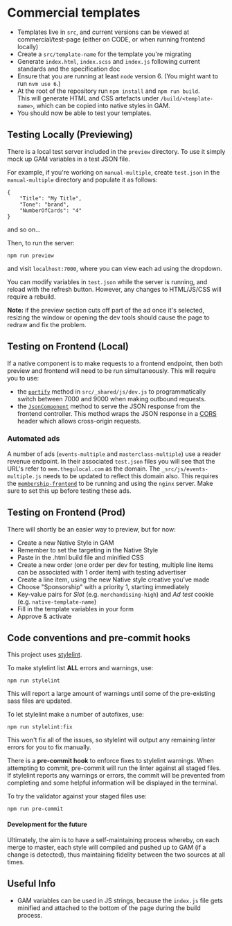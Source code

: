 # Commercial templates

- Templates live in `src`, and current versions can be viewed at commercial/test-page (either on CODE, or when running frontend locally)
- Create a `src/template-name` for the template you're migrating
- Generate `index.html`, `index.scss` and `index.js` following current standards and the specification doc
- Ensure that you are running at least `node` version 6. (You might want to run `nvm use 6`.)
- At the root of the repository run `npm install` and `npm run build`.  
  This will generate HTML and CSS artefacts under `/build/<template-name>`, which can be copied into native styles in GAM.
- You should now be able to test your templates.

## Testing Locally (Previewing)

There is a local test server included in the `preview` directory. To use it simply mock up GAM variables in a test JSON file.

For example, if you're working on `manual-multiple`, create `test.json` in the `manual-multiple` directory and populate it as follows:

```
{
    "Title": "My Title",
    "Tone": "brand",
    "NumberOfCards": "4"
}
```

and so on...

Then, to run the server:

```
npm run preview
```

and visit `localhost:7000`, where you can view each ad using the dropdown.

You can modify variables in `test.json` while the server is running, and reload with the refresh button. However, any changes to HTML/JS/CSS will require a rebuild.

**Note:** if the preview section cuts off part of the ad once it's selected, resizing the window or opening the dev tools should cause the page to redraw and fix the problem.

## Testing on Frontend (Local)
If a native component is to make requests to a frontend endpoint, then both preview and frontend will need to be run simultaneously.
This will require you to use:

- the [`portify`](https://github.com/guardian/commercial-templates/blob/master/src/_shared/js/dev.js) method in `src/_shared/js/dev.js` to programmatically switch between 7000 and 9000 when making outbound requests.
- the [`JsonComponent`](https://github.com/guardian/frontend/blob/master/common/app/common/JsonComponent.scala) method to serve the JSON response from the frontend controller. This method wraps the JSON response in a [CORS](https://github.com/guardian/frontend/blob/master/common/app/model/Cors.scala) header which allows cross-origin requests.

### Automated ads

A number of ads (`events-multiple` and `masterclass-multiple`) use a reader revenue endpoint. In their associated `test.json` files you will see that the URL's refer to `mem.thegulocal.com` as the domain. The `_src/js/events-multiple.js` needs to be updated to reflect this domain also. This requires the [`membership-frontend`](https://github.com/guardian/membership-frontend) to be running and using the `nginx` server. Make sure to set this up before testing these ads.

## Testing on Frontend (Prod)

There will shortly be an easier way to preview, but for now:

- Create a new Native Style in GAM
- Remember to set the targeting in the Native Style
- Paste in the .html build file and minified CSS
- Create a new order (one order per dev for testing, multiple line items can be associated with 1 order item) with testing advertiser
- Create a line item, using the new Native style creative you've made
- Choose "Sponsorship" with a priority 1, starting immediately
- Key-value pairs for *Slot* (e.g. `merchandising-high`) and *Ad test* cookie (e.g. `native-template-name`)
- Fill in the template variables in your form
- Approve & activate

## Code conventions and pre-commit hooks

This project uses [stylelint](https://github.com/stylelint/). 

To make stylelint list **ALL** errors and warnings, use:

```
npm run stylelint

```

This will report a large amount of warnings until some of the pre-existing sass files are updated.

To let stylelint make a number of autofixes, use:
```
npm run stylelint:fix
```
This won't fix all of the issues, so stylelint will output any remaining linter errors for you to fix manually.

There is a **pre-commit hook** to enforce fixes to stylelint warnings. When
attempting to commit, pre-commit will run the linter against all staged files. If stylelint reports any warnings or errors, the commit will be prevented from completing and some helpful information will be displayed in the terminal.

To try the validator against your staged files use:

```
npm run pre-commit

```

#### Development for the future

Ultimately, the aim is to have a self-maintaining process whereby, on each merge to master, each style will compiled and pushed up to GAM (if a change is detected), thus maintaining fidelity between the two sources at all times.

## Useful Info

- GAM variables can be used in JS strings, because the `index.js` file gets minified and attached to the bottom of the page during the build process.

